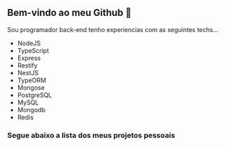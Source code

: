 ## Bem-vindo ao meu Github :wave:

Sou programador back-end tenho experiencias com as seguintes techs...

* NodeJS
* TypeScript
* Express
* Restify
* NestJS
* TypeORM
* Mongose
* PostgreSQL
* MySQL
* Mongodb
* Redis

### Segue abaixo a lista dos meus projetos pessoais
